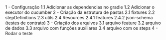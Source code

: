 1 - Configuração
1.1 Adicionar as dependencias no gradle
1.2 Adicionar o executor do cucumber
2 - Criação da estrutura de pastas
2.1 fixtures
2.2 stepDefinitions
2.3 utils
2.4 Resources
2.4.1 features
2.4.2 json-schema (testes de contrato)
3 - Criação dos arquivos
3.1 arquivo feature
3.2 arquivo de dados 
3.3 arquivo com funções auxiliares
3.4 arquivo com os steps
4 - Rodar o teste
